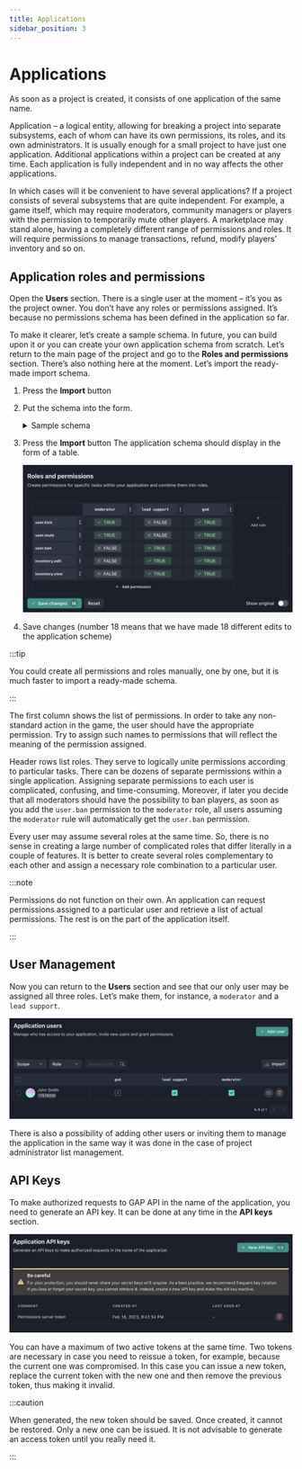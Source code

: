 ```yaml
---
title: Applications
sidebar_position: 3
---
```


# Applications

As soon as a project is created, it consists of one application of the same name.

Application – a logical entity, allowing for breaking a project into separate subsystems, each of whom can have its own permissions, its roles, and its own administrators. It is usually enough for a small project to have just one application. Additional applications within a project can be created at any time. Each application is fully independent and in no way affects the other applications.

In which cases will it be convenient to have several applications? If a project consists of several subsystems that are quite independent. For example, a game itself, which may require moderators, community managers or players with the permission to temporarily mute other players. A marketplace may stand alone, having a completely different range of permissions and roles. It will require permissions to manage transactions, refund, modify players’ inventory and so on.

## Application roles and permissions

Open the **Users** section. There is a single user at the moment – it’s you as the project owner. You don’t have any roles or permissions assigned. It’s because no permissions schema has been defined in the application so far.

To make it clearer, let’s create a sample schema. In future, you can build upon it or you can create your own application schema from scratch. Let’s return to the main page of the project and go to the **Roles and permissions** section. There’s also nothing here at the moment. Let’s import the ready-made import schema.

1. Press the **Import** button
2. Put the schema into the form.
   <details>
     <summary>Sample schema</summary>

   ```json
   {
     "roles": {
       "moderator": {
         "name": "moderator",
         "description": "",
         "protected": true,
         "permissions": [
           {
             "name": "user.kick",
             "value": true
           },
           {
             "name": "user.mute",
             "value": true
           }
         ]
       },
       "lead support": {
         "name": "lead support",
         "description": "",
         "protected": true,
         "permissions": [
           {
             "name": "inventory.edit",
             "value": true
           },
           {
             "name": "inventory.view",
             "value": true
           },
           {
             "name": "user.ban",
             "value": true
           }
         ]
       },
       "god": {
         "name": "god",
         "description": "",
         "protected": true,
         "permissions": [
           {
             "name": "inventory.edit",
             "value": true
           },
           {
             "name": "inventory.view",
             "value": true
           },
           {
             "name": "user.ban",
             "value": true
           },
           {
             "name": "user.kick",
             "value": true
           },
           {
             "name": "user.mute",
             "value": true
           }
         ]
       }
     },
     "permissions": {
       "user.kick": {
         "name": "user.kick",
         "value": false,
         "description": "Can kick user from game session",
         "protected": true
       },
       "user.mute": {
         "name": "user.mute",
         "value": false,
         "description": "Can mute a  user permanantly or for limited time",
         "protected": true
       },
       "user.ban": {
         "name": "user.ban",
         "value": false,
         "description": "Can ban a user from the game login",
         "protected": true
       },
       "inventory.edit": {
         "name": "inventory.edit",
         "value": false,
         "description": "Can edit a player inventory content",
         "protected": true
       },
       "inventory.view": {
         "name": "inventory.view",
         "value": false,
         "description": "Can view a player inventory",
         "protected": true
       }
     }
   }
   ```

   </details>

3. Press the **Import** button
   The application schema should display in the form of a table.

   ![Application schema](./assets/app-schema.png)

4. Save changes (number 18 means that we have made 18 different edits to the application scheme)

:::tip

You could create all permissions and roles manually, one by one, but it is much faster to import a ready-made schema.

:::

The first column shows the list of permissions. In order to take any non-standard action in the game, the user should have the appropriate permission. Try to assign such names to permissions that will reflect the meaning of the permission assigned.

Header rows list roles. They serve to logically unite permissions according to particular tasks. There can be dozens of separate permissions within a single application. Assigning separate permissions to each user is complicated, confusing, and time-consuming. Moreover, if later you decide that all moderators should have the possibility to ban players, as soon as you add the `user.ban` permission to the `moderator` role, all users assuming the `moderator` rule will automatically get the `user.ban` permission.

Every user may assume several roles at the same time. So, there is no sense in creating a large number of complicated roles that differ literally in a couple of features. It is better to create several roles complementary to each other and assign a necessary role combination to a particular user.

:::note

Permissions do not function on their own. An application can request permissions assigned to a particular user and retrieve a list of actual permissions. The rest is on the part of the application itself.

:::

## User Management

Now you can return to the **Users** section and see that our only user may be assigned all three roles. Let’s make them, for instance, a `moderator` and a `lead support`.

![Application users](./assets/app-users.png)

There is also a possibility of adding other users or inviting them to manage the application in the same way it was done in the case of project administrator list management.

## API Keys

To make authorized requests to GAP API in the name of the application, you need to generate an API key. It can be done at any time in the **API keys** section.

![Application API keys](./assets/app-api-keys.png)

You can have a maximum of two active tokens at the same time. Two tokens are necessary in case you need to reissue a token, for example, because the current one was compromised. In this case you can issue a new token, replace the current token with the new one and then remove the previous token, thus making it invalid.

:::caution

When generated, the new token should be saved. Once created, it cannot be restored. Only a new one can be issued. It is not advisable to generate an access token until you really need it.

:::
